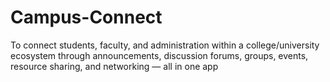 # Campus-Connect
To connect students, faculty, and administration within a college/university ecosystem through announcements, discussion forums, groups, events, resource sharing, and networking — all in one app
